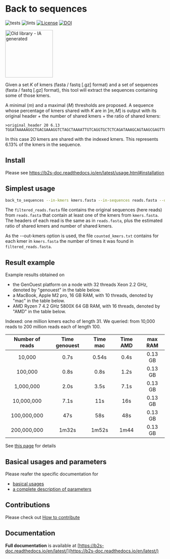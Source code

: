 # Back to sequences

![tests](https://github.com/pierrepeterlongo/back_to_sequences/workflows/tests/badge.svg)
![lints](https://github.com/pierrepeterlongo/back_to_sequences/workflows/lints/badge.svg)
[![License](http://img.shields.io/:license-affero-blue.svg)](http://www.gnu.org/licenses/agpl-3.0.en.html)
[![DOI](https://joss.theoj.org/papers/10.21105/joss.07066/status.svg)](https://doi.org/10.21105/joss.07066)

<img src="k2s.jpg" alt="Old library - IA generated" width="150" height="150">


Given a set $K$ of kmers (fasta / fastq [.gz] format) and a set of sequences  (fasta / fastq [.gz] format), this tool will extract the sequences containing some of those kmers.

A minimal ($m$) and a maximal ($M$) thresholds are proposed. A sequence whose percentage of kmers shared with $K$ are in $]m, M]$ is output with its original header + the number of shared kmers + the ratio of shared kmers:
```
>original_header 20 6.13
TGGATAAAAAGGCTGACGAAAGGTCTAGCTAAAATTGTCAGGTGCTCTCAGATAAAGCAGTAAGCGAGTTGGTGTTCGCTGAGCGTCGACTAGGCAACGTTAAAGCTATTTTAGGC...
```
In this case 20 kmers are shared with the indexed kmers. This represents 6.13% of the kmers in the sequence.

## Install
Please see https://b2s-doc.readthedocs.io/en/latest/usage.html#installation

## Simplest usage
```bash
back_to_sequences --in-kmers kmers.fasta --in-sequences reads.fasta --out-sequences filtered_reads.fasta  --out-kmers counted_kmers.txt
```
The `filtered_reads.fasta` file contains the original sequences (here reads) from `reads.fasta` that contain at least one of the kmers from `kmers.fasta`. The headers of each read is the same as in `reads.fasta`, plus the estimated ratio of shared kmers and number of shared kmers.

As the --out-kmers option is used, the file `counted_kmers.txt` contains for each kmer in `kmers.fasta` the number of times it was found in `filtered_reads.fasta`.

## Result example

Example results obtained on 
* the GenOuest platform on a node with 32 threads Xeon 2.2 GHz, denoted by "genouest" in the table below.
* a MacBook, Apple M2 pro, 16 GB RAM, with 10 threads, denoted by "mac" in the table below.
* AMD Ryzen 7 4.2 GHz 5800X 64 GB RAM,  with 16 threads, denoted by "AMD" in the table below.

Indexed: one million kmers eacho of length 31.
We queried: from 10,000 reads to 200 million reads each of length 100.

| Number of reads | Time genouest | Time mac | Time AMD | max RAM |
|:---------------:|:-------------:|:--------:|:--------:|:-------:|
| 10,000          | 0.7s          | 0.54s    | 0.4s     | 0.13 GB |
| 100,000         | 0.8s          | 0.8s     | 1.2s     | 0.13 GB |
| 1,000,000       | 2.0s          | 3.5s     | 7.1s     | 0.13 GB |
| 10,000,000      | 7.1s          | 11s      | 16s      | 0.13 GB |
| 100,000,000     | 47s           | 58s      | 48s      | 0.13 GB |
| 200,000,000     | 1m32s         | 1m52s    | 1m44     | 0.13 GB |

See [this page](https://b2s-doc.readthedocs.io/en/latest/results.html) for details

## Basical usages and parameters
Please reafer the specific documentation for
* [basical usages](https://b2s-doc.readthedocs.io/en/latest/use%20cases.html)
* [a complete description of parameters](https://b2s-doc.readthedocs.io/en/latest/usage.html#back-to-sequences-parameters)


## Contributions
Please check out [How to contribute](CONTRIBUTING.md)


## Documentation
**Full documentation** is available at [https://b2s-doc.readthedocs.io/en/latest/](https://b2s-doc.readthedocs.io/en/latest/)
